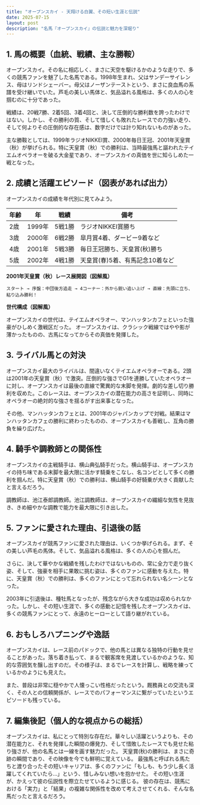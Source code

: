 ```yaml
---
title: "オープンスカイ - 天翔ける白翼、その短い生涯と伝説"
date: 2025-07-15
layout: post
description: "名馬『オープンスカイ』の伝説と魅力を深堀り"
---
```


## 1. 馬の概要（血統、戦績、主な勝鞍）

オープンスカイ。その名に相応しく、まさに天空を駆けるかのような走りで、多くの競馬ファンを魅了した名馬である。1998年生まれ、父はサンデーサイレンス、母はリンドシェーバー。母父はノーザンテーストという、まさに良血馬の系譜を受け継いでいた。芦毛の美しい馬体と、気品溢れる風格は、多くの人の心を掴むのに十分であった。

戦績は、20戦7勝、2着5回、3着4回と、決して圧倒的な勝利数を誇ったわけではない。しかし、その勝利の質、そして惜しくも敗れたレースでの力強い走り、そして何よりその圧倒的な存在感は、数字だけでは計り知れないものがあった。

主な勝鞍としては、1999年ラジオNIKKEI賞、2000年毎日王冠、2001年天皇賞（秋）が挙げられる。特に天皇賞（秋）での勝利は、当時最強馬と謳われたテイエムオペラオーを破る大金星であり、オープンスカイの真価を世に知らしめた一戦となった。


## 2. 成績と活躍エピソード（図表があれば出力）

オープンスカイの成績を年代別に見てみよう。

| 年齢 | 年 | 戦績 | 備考 |
|---|---|---|---|
| 2歳 | 1999年 | 5戦1勝 | ラジオNIKKEI賞勝ち |
| 3歳 | 2000年 | 6戦2勝 | 皐月賞4着、ダービー9着など |
| 4歳 | 2001年 | 5戦3勝 | 毎日王冠勝ち、天皇賞(秋)勝ち |
| 5歳 | 2002年 | 4戦1勝 | 天皇賞(春)5着、有馬記念10着など |


**2001年天皇賞（秋）レース展開図（図解風）**

```
スタート → 序盤：中団後方追走 → 4コーナー：外から鋭い追い上げ → 直線：先頭に立ち、粘り込み勝利！
```

**世代構成（図解風）**

オープンスカイの世代は、テイエムオペラオー、マンハッタンカフェといった強豪がひしめく激戦区だった。  オープンスカイは、クラシック戦線ではやや影が薄かったものの、古馬になってからその真価を発揮した。


## 3. ライバル馬との対決

オープンスカイ最大のライバルは、間違いなくテイエムオペラオーである。2頭は2001年の天皇賞（秋）で激突。圧倒的な強さでG1を連勝していたオペラオーに対し、オープンスカイは最後の直線で驚異的な末脚を発揮。劇的な差し切り勝利を収めた。このレースは、オープンスカイの潜在能力の高さを証明し、同時にオペラオーの絶対的な強さを揺るがす出来事となった。

その他、マンハッタンカフェとは、2001年のジャパンカップで対戦。結果はマンハッタンカフェの勝利に終わったものの、オープンスカイも善戦し、互角の勝負を繰り広げた。


## 4. 騎手や調教師との関係性

オープンスカイの主戦騎手は、横山典弘騎手だった。横山騎手は、オープンスカイの持ち味である末脚を最大限に活かす騎乗をこなし、名コンビとして多くの勝利を掴んだ。特に天皇賞（秋）での勝利は、横山騎手の好騎乗が大きく貢献したと言えるだろう。

調教師は、池江泰郎調教師。池江調教師は、オープンスカイの繊細な気性を見抜き、きめ細やかな調教で能力を最大限に引き出した。


## 5. ファンに愛された理由、引退後の話

オープンスカイが競馬ファンに愛された理由は、いくつか挙げられる。まず、その美しい芦毛の馬体。そして、気品溢れる風格は、多くの人の心を掴んだ。

さらに、決して華やかな戦績を残したわけではないものの、常に全力で走り抜く姿、そして、強豪を相手に果敢に挑む姿は、多くのファンに感動を与えた。特に、天皇賞（秋）での勝利は、多くのファンにとって忘れられない名シーンとなった。

2003年に引退後は、種牡馬となったが、残念ながら大きな成功は収められなかった。しかし、その短い生涯で、多くの感動と記憶を残したオープンスカイは、多くの競馬ファンにとって、永遠のヒーローとして語り継がれている。


## 6. おもしろハプニングや逸話

オープンスカイは、レース前のパドックで、他の馬とは異なる独特の行動を見せることがあった。落ち着き払って、まるで観客席を見渡しているかのような、知的な雰囲気を醸し出すのだ。その様子は、まるでレースを計算し、戦略を練っているかのようにも見えた。

また、普段は非常に穏やかで人懐っこい性格だったという。厩務員との交流も深く、その人との信頼関係が、レースでのパフォーマンスに繋がっていたというエピソードも残っている。


## 7. 編集後記（個人的な視点からの総括）

オープンスカイは、私にとって特別な存在だ。華々しい活躍というよりも、その潜在能力と、それを発揮した瞬間の爆発力、そして惜敗したレースでも見せた粘り強さが、他の名馬とは一線を画す魅力だった。  天皇賞(秋)の勝利は、まさに奇跡の瞬間であり、その映像を今でも鮮明に覚えている。  最強馬と呼ばれる馬たちと渡り合ったその短いキャリアは、多くのファンに「もしも、もう少し長く活躍してくれていたら…」という、惜しみない想いを抱かせた。  その短い生涯が、かえって彼の伝説性を際立たせているように感じる。  彼の存在は、競馬における「実力」と「結果」の複雑な関係性を改めて考えさせてくれる、そんな名馬だったと言えるだろう。
